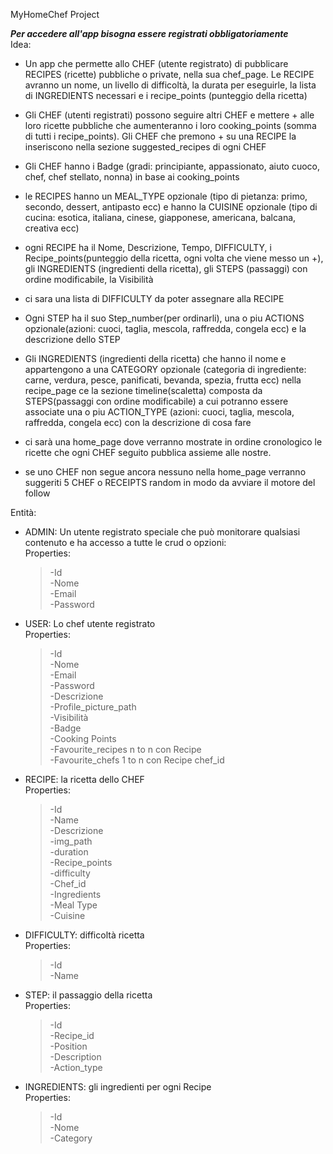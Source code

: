 MyHomeChef Project

***Per accedere all'app bisogna essere registrati obbligatoriamente***  
Idea:  
    
- Un app che permette allo CHEF (utente registrato) di pubblicare RECIPES (ricette) pubbliche o private, nella sua chef_page. Le RECIPE avranno un nome, un livello di difficoltà, la durata per eseguirle, la lista di INGREDIENTS necessari e i recipe_points (punteggio della ricetta)  
  
- Gli CHEF (utenti registrati) possono seguire altri CHEF e mettere + alle loro ricette pubbliche che aumenteranno i loro cooking_points (somma di tutti i recipe_points). Gli CHEF che premono + su una RECIPE la inseriscono nella sezione suggested_recipes di ogni CHEF  
  
- Gli CHEF hanno i Badge (gradi: principiante, appassionato, aiuto cuoco, chef, chef stellato, nonna) in base ai cooking_points  
  
- le RECIPES hanno un MEAL_TYPE opzionale (tipo di pietanza: primo, secondo, dessert, antipasto ecc) e hanno la CUISINE opzionale (tipo di cucina: esotica, italiana, cinese, giapponese, americana, balcana, creativa ecc)  
  
- ogni RECIPE ha il Nome, Descrizione, Tempo, DIFFICULTY, i Recipe_points(punteggio della ricetta, ogni volta che viene messo un +), gli INGREDIENTS (ingredienti della ricetta), gli STEPS (passaggi) con ordine modificabile, la Visibilità  
  
- ci sara una lista di DIFFICULTY da poter assegnare alla RECIPE  
  
- Ogni STEP ha il suo Step_number(per ordinarli), una o piu ACTIONS opzionale(azioni: cuoci, taglia, mescola, raffredda, congela ecc) e la descrizione dello STEP  
  
- Gli INGREDIENTS (ingredienti della ricetta) che hanno il nome e appartengono a una CATEGORY opzionale (categoria di ingrediente: carne, verdura, pesce, panificati, bevanda, spezia, frutta ecc) nella recipe_page ce la sezione timeline(scaletta) composta da STEPS(passaggi con ordine modificabile) a cui potranno essere associate una o piu ACTION_TYPE (azioni: cuoci, taglia, mescola, raffredda, congela ecc) con la descrizione di cosa fare   
  
- ci sarà una home_page dove verranno mostrate in ordine cronologico le ricette che ogni CHEF seguito pubblica assieme alle nostre.  
- se uno CHEF non segue ancora nessuno nella home_page verranno suggeriti 5 CHEF o RECEIPTS random in modo da avviare il motore del follow  
  
Entità:  
 - ADMIN: Un utente registrato speciale che può monitorare qualsiasi contenuto e ha accesso a tutte le crud o opzioni:  
	Properties:  
	> -Id  
	> -Nome  
	> -Email  
	> -Password  
  
 - USER: Lo chef utente registrato  
	Properties:  
	> -Id  
	> -Nome  
	> -Email  
	> -Password  
	> -Descrizione  
	> -Profile_picture_path  
	> -Visibilità  
	> -Badge  
	> -Cooking Points  
	> -Favourite_recipes n to n con Recipe   
	> -Favourite_chefs 1 to n con Recipe chef_id  
	  
  
- RECIPE: la ricetta dello CHEF  
	Properties:  
	> -Id  
	> -Name  
	> -Descrizione  
	> -img_path  
	> -duration  
	> -Recipe_points  
	> -difficulty  
	> -Chef_id  
	> -Ingredients  
	> -Meal Type  
	> -Cuisine  
  
- DIFFICULTY: difficoltà ricetta  
	Properties:  
	> -Id  
	> -Name  
  
- STEP: il passaggio della ricetta  
	Properties:  
	> -Id    
	> -Recipe_id  
	> -Position  
	> -Description  
	> -Action_type  
  
- INGREDIENTS: gli ingredienti per ogni Recipe  
	Properties:  
	> -Id  
	> -Nome  
	> -Category  
  

